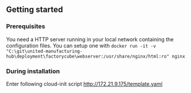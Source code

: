 
## Getting started

### Prerequisites

You need a HTTP server running in your local network containing the configuration files. You can setup one with
`docker run -it -v "C:\git\united-manufacturing-hub\deployment\factorycube\webserver:/usr/share/nginx/html:ro" nginx`

### During installation

Enter following cloud-init script http://172.21.9.175/template.yaml
